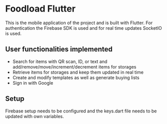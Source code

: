 # Foodload Flutter
This is the mobile application of the project and is built with Flutter. For authentication the Firebase SDK is used and for real time updates SocketIO is used.

## User functionalities implemented
* Search for items with QR scan, ID, or text and add/remove/move/increment/decrement items for storages
* Retrieve items for storages and keep them updated in real time
* Create and modify templates as well as generate buying lists
* Sign in with Google

## Setup
Firebase setup needs to be configured and the keys.dart file needs to be updated with own variables.
